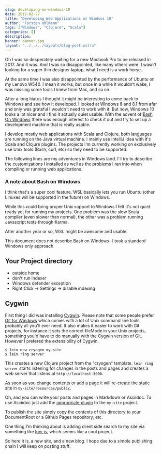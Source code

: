 ```yaml
---
slug: developing-on-windows-10
date: 2017-02-27
title: "Developing Web Applications on Windows 10"
author: "Torsten Uhlmann"
tags: ["Windows", "Clojure", "Scala"]
categories: []
description:
banner: banner.jpg
layout: "../../../layouts/blog-post.astro"
---
```


Oh I was so desperately waiting for a new Macbook Pro to be released in 2017. And it was. And I was so disappointed, like many others were. I wasn't looking for a super thin designer laptop, what I need is a work horse.

At the same time I was also disappointed by the performance of Ubuntu on my Lenovo W540. I mean it works, but once in a while it wouldn't wake, I was missing some tools I knew from Mac, and so on.

After a long hiatus I thought it might be interesting to come back to Windows and see how it developed. I looked at Windows 8 and 8.1 from afar and only was grateful I wouldn't need to work with it. But now, Windows 10 looks a lot nicer and I find it actually quiet usable. With the advent of [Bash On Windows](https://msdn.microsoft.com/commandline/wsl/about) there was enough interest to check it out and try to set up a development machine that is really usable.

I develop mostly web applications with Scala and Clojure, both languages
are running on the Java virtual machine. I mainly use IntelliJ Idea with it's
Scala and Clojure plugins. The projects I'm currently working on
exclusively use Unix tools (Bash, curl, etc) so they need to be supported.

The following lines are my adventures in Windows land. I'll try to
describe the customizations I installed as well as the problems I
ran into when compiling or running web applications.

### A note about Bash on Windows

I think that's a super cool feature. WSL basically lets you run Ubuntu
(other Linuxes will be supported in the future) on Windows.

While this could bring proper Unix support to Windows I felt it's not
quiet ready yet for running my projects. One problem was the slow Scala
compiler (even slower than normal), the other was a problem running
Javascript tests through Karma.

After another year or so, WSL might be awesome and usable.

This document does not describe Bash on Windows- I took a standard Windows
only approach.

## Your Project directory

- outside home
- don't run indexer
- Windows defender exception
- Right Click -> Settings -> disable indexing

## Cygwin

First thing I did was installing [Cygwin](https://cygwin.com/).
Please note that some people prefer
[Git for Windows](https://git-for-windows.github.io/) which comes with a
lot of Unix command line tools, probably all you'll ever need.
It also makes it easier to work with Git projects, for instance it
sets the correct fileMode in your Unix projects, something you'd have
to do manually with the Cygwin version of Git. However I prefered the
extensibility of Cygwin.


```
$ lein new cryogen my-site
$ lein ring server
```

This creates a new Clojure project from the "cryogen" template.
`lein ring server` starts listening for changes in the posts and pages and
creates a web server that listens at `http://localhost:3000`.

As soon as you change contents or add a page it will re-create the static site in
`my-site/resources/public`.

Oh, and you can write your posts and pages in Markdown or Asciidoc. To use Asciidoc just
add the [appropriate plugin](https://github.com/cryogen-project/cryogen-asciidoc) to the `my-site` project.

To publish the site simply copy the contents of this directory to your DocumentRoot
or a Github Pages repository, etc.

One thing I'm thinking about is adding client side search to my site via
something like [lunr.js](http://lunrjs.com/), which seems like a cool
project.

So here it is, a new site, and a new blog. I hope due to a simple publishing chain
I will keep on posting stuff.
